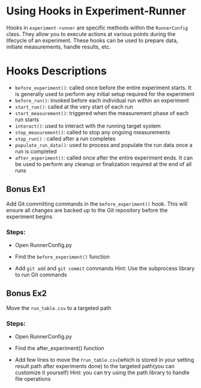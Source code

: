 # Using Hooks in Experiment-Runner
Hooks in `experiment-runner` are specific methods within the `RunnerConfig` class. They allow you to execute actions at various points during the lifecycle of an experiment. These hooks can be used to prepare data, initiate measurements, handle results, etc.

# Hooks Descriptions
 - `before_experiment()`: called once before the entire experiment starts. It is generally used to perform any initial setup required for the experiment
 - `before_run()`: invoked before each individual run within an experiment
 - `start_run()`: called at the very start of each run
 - `start_measurement()`: triggered when the measurement phase of each run starts
 - `interact()`: used to interact with the running target system
 - `stop_measurement()`: called to stop any ongoing measurements 
 - `stop_run()` : called after a run completes
 - `populate_run_data()`: used to process and populate the run data once a run is completed
 - `after_experiment()`: called once after the entire experiment ends. It can be used to perform any cleanup or finalization required at the end of all runs
  

## Bonus Ex1 
Add Git committing commands in the `before_experiment()` hook. This will ensure all changes are backed up to the Git repository before the experiment begins

### Steps:
 - Open RunnerConfig.py

 - Find the `before_experiment()` function
 
 - Add `git add` and `git commit` commands
    Hint: Use the subprocess library to run Git commands



## Bonus Ex2
Move the `run_table.csv` to a targeted path

### Steps:
 - Open RunnerConfig.py

 - Find the after_experiment() function

 - Add few lines to move the r`run_table.csv`(which is stored in your setting result path after experiments done) to the targeted path(you can customize it yourself)
    Hint: you can try using the path library to handle file operations


